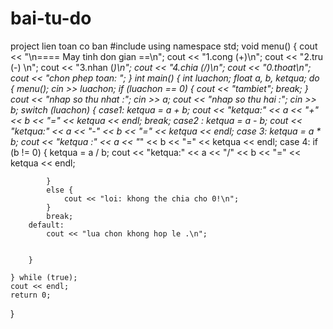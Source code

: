 # bai-tu-do
project lien toan co ban
#include <iostream>
using namespace std;
void menu() {
	cout << "\n==== May tinh don gian ==\n";
	cout << "1.cong (+)\n";
	cout << "2.tru (-) \n";
	cout << "3.nhan (*)\n";
	cout << "4.chia (/)\n";
	cout << "0.thoat\n";
	cout << "chon phep toan: ";
}
int main() {
	int luachon;
	float a, b, ketqua;
	do {
		menu();
		cin >> luachon;
		if (luachon == 0) {
			cout << "tambiet";
			break;
		}
		cout << "nhap so thu nhat :";
		cin >> a;
		cout << "nhap so thu hai :";
		cin >> b;
		switch (luachon) {
		case1:
			ketqua = a + b;
			cout << "ketqua:" << a << "+" << b << "=" << ketqua << endl;
			break;
		case2 :
			ketqua = a - b;
			cout << "ketqua:" << a << "-" << b << "=" << ketqua << endl;
		case 3:
			ketqua = a * b;
			cout << "ketqua :" << a << "*" << b << "=" << ketqua << endl;
		case 4:
			if (b != 0) {
				ketqua = a / b;
				cout << "ketqua:" << a << "/" << b << "=" << ketqua << endl;

			}
			else {
				cout << "loi: khong the chia cho 0!\n";
			}
			break;
		default:
			cout << "lua chon khong hop le .\n";
		

		}

	} while (true);
	cout << endl;
	return 0;
}

